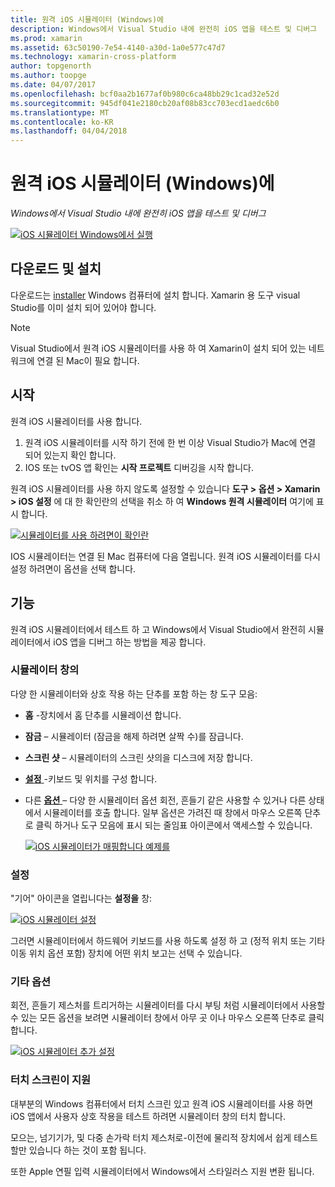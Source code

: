 ```yaml
---
title: 원격 iOS 시뮬레이터 (Windows)에
description: Windows에서 Visual Studio 내에 완전히 iOS 앱을 테스트 및 디버그
ms.prod: xamarin
ms.assetid: 63c50190-7e54-4140-a30d-1a0e577c47d7
ms.technology: xamarin-cross-platform
author: topgenorth
ms.author: toopge
ms.date: 04/07/2017
ms.openlocfilehash: bcf0aa2b1677af0b980c6ca48bb29c1cad32e52d
ms.sourcegitcommit: 945df041e2180cb20af08b83cc703ecd1aedc6b0
ms.translationtype: MT
ms.contentlocale: ko-KR
ms.lasthandoff: 04/04/2018
---
```

# <a name="remoted-ios-simulator-for-windows"></a>원격 iOS 시뮬레이터 (Windows)에

_Windows에서 Visual Studio 내에 완전히 iOS 앱을 테스트 및 디버그_

[![](ios-simulator-images/hero-sml.png "iOS 시뮬레이터 Windows에서 실행")](ios-simulator-images/hero.png#lightbox)

## <a name="download-and-install"></a>다운로드 및 설치

다운로드는 [installer](https://dl.xamarin.com/xamarin-simulator/Xamarin.Simulator.Installer.msi) Windows 컴퓨터에 설치 합니다. Xamarin 용 도구 visual Studio를 이미 설치 되어 있어야 합니다.

> [!NOTE]
> Visual Studio에서 원격 iOS 시뮬레이터를 사용 하 여 Xamarin이 설치 되어 있는 네트워크에 연결 된 Mac이 필요 합니다.

## <a name="getting-started"></a>시작

원격 iOS 시뮬레이터를 사용 합니다.

1. 원격 iOS 시뮬레이터를 시작 하기 전에 한 번 이상 Visual Studio가 Mac에 연결 되어 있는지 확인 합니다.
2. IOS 또는 tvOS 앱 확인는 **시작 프로젝트** 디버깅을 시작 합니다.

원격 iOS 시뮬레이터를 사용 하지 않도록 설정할 수 있습니다 **도구 > 옵션 > Xamarin > iOS 설정** 에 대 한 확인란의 선택을 취소 하 여 **Windows 원격 시뮬레이터** 여기에 표시 합니다.

[![](ios-simulator-images/options-sml.png "시뮬레이터를 사용 하려면이 확인란")](ios-simulator-images/options.png#lightbox)

IOS 시뮬레이터는 연결 된 Mac 컴퓨터에 다음 열립니다. 원격 iOS 시뮬레이터를 다시 설정 하려면이 옵션을 선택 합니다.

## <a name="features"></a>기능

원격 iOS 시뮬레이터에서 테스트 하 고 Windows에서 Visual Studio에서 완전히 시뮬레이터에서 iOS 앱을 디버그 하는 방법을 제공 합니다.

### <a name="simulator-window"></a>시뮬레이터 창의

다양 한 시뮬레이터와 상호 작용 하는 단추를 포함 하는 창 도구 모음:

- **홈** -장치에서 홈 단추를 시뮬레이션 합니다.
- **잠금** – 시뮬레이터 (잠금을 해제 하려면 살짝 수)를 잠급니다.
- **스크린 샷** – 시뮬레이터의 스크린 샷의을 디스크에 저장 합니다.
- [**설정** ](#settings) -키보드 및 위치를 구성 합니다.
- 다른 [ **옵션** ](#options) – 다양 한 시뮬레이터 옵션 회전, 흔들기 같은 사용할 수 있거나 다른 상태에서 시뮬레이터를 호출 합니다. 일부 옵션은 가려진 때 창에서 마우스 오른쪽 단추로 클릭 하거나 도구 모음에 표시 되는 줄임표 아이콘에서 액세스할 수 있습니다.

    [![](ios-simulator-images/maps-app-sml.png "iOS 시뮬레이터가 매핑합니다 예제를")](ios-simulator-images/maps-app.png#lightbox)


### <a name="settings"></a>설정

"기어" 아이콘을 열립니다는 **설정을** 창:

[![](ios-simulator-images/settings-sml.png "iOS 시뮬레이터 설정")](ios-simulator-images/settings.png#lightbox)

그러면 시뮬레이터에서 하드웨어 키보드를 사용 하도록 설정 하 고 (정적 위치 또는 기타 이동 위치 옵션 포함) 장치에 어떤 위치 보고는 선택 수 있습니다.



### <a name="other-options"></a>기타 옵션

회전, 흔들기 제스처를 트리거하는 시뮬레이터를 다시 부팅 처럼 시뮬레이터에서 사용할 수 있는 모든 옵션을 보려면 시뮬레이터 창에서 아무 곳 이나 마우스 오른쪽 단추로 클릭 합니다.

[![](ios-simulator-images/more-sml.png "iOS 시뮬레이터 추가 설정")](ios-simulator-images/more.png#lightbox)

### <a name="touchscreen-support"></a>터치 스크린이 지원

대부분의 Windows 컴퓨터에서 터치 스크린 있고 원격 iOS 시뮬레이터를 사용 하면 iOS 앱에서 사용자 상호 작용을 테스트 하려면 시뮬레이터 창의 터치 합니다.

모으는, 넘기기가, 및 다중 손가락 터치 제스처로-이전에 물리적 장치에서 쉽게 테스트할만 있습니다 하는 것이 포함 됩니다.

또한 Apple 연필 입력 시뮬레이터에서 Windows에서 스타일러스 지원 변환 됩니다.

<!--
<a name="knownissues" />

# Known Issues

 - Apple Watch devices may show in the Visual Studio device list, but are not yet supported.
 - Launching in **Release** mode may also start Apple’s simulator on the networked Mac.
 - Closing the remote iOS Simulator on Windows will not immediately stop debugging in Visual Studio. Stop debugging manually from the menu or the red button.
 - Opening too many different simulators simultaneously will produce unexpected results.
 - Exception of type `Foundation.NSErrorException` may be thrown while launching Simulators. Workaround is to kill csproxy (server process) on the Mac host and re-deploy to the simulator.
 - Performance may be slower when using Xcode 8
-->

